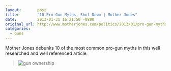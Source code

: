 ```yaml
---
layout:       post
title:        "10 Pro-Gun Myths, Shot Down | Mother Jones"
date:         2013-01-31 16:21:50 -0800
original_url: http://www.motherjones.com/politics/2013/01/pro-gun-myths-fact-check
categories:
  - Guns
---
```


Mother Jones debunks 10 of the most common pro-gun myths in this well researched and well referenced article.

 >   ![gun ownership](/attachments/dc1ba15736c967b11e95c9adba4a04c9/image.png)  

